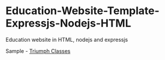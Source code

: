 # Education-Website-Template-Expressjs-Nodejs-HTML
Education website in HTML, nodejs and expressjs


Sample - <a href="http://triumphclasses.online">Triumph Classes </a>
